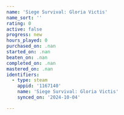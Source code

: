 ```yaml
---
name: 'Siege Survival: Gloria Victis'
name_sort: ''
rating: 0
active: false
progress: new
hours_played: 0
purchased_on: .nan
started_on: .nan
beaten_on: .nan
completed_on: .nan
mastered_on: .nan
identifiers:
  - type: steam
    appid: '1167140'
    name: 'Siege Survival: Gloria Victis'
    synced_on: '2024-10-04'

---
```

